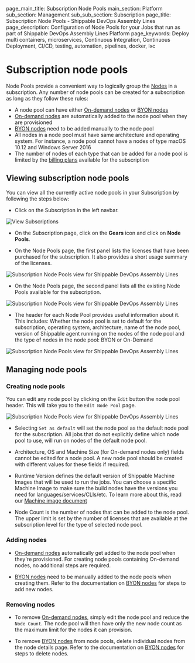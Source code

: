 page_main_title: Subscription Node Pools
main_section: Platform
sub_section: Management
sub_sub_section: Subscription
page_title: Subscription Node Pools - Shippable DevOps Assembly Lines
page_description: Configuration of Node Pools for your Jobs that run as part of Shippable DevOps Assembly Lines Platform
page_keywords: Deploy multi containers, microservices, Continuous Integration, Continuous Deployment, CI/CD, testing, automation, pipelines, docker, lxc

# Subscription node pools

Node Pools provide a convenient way to logically group the [Nodes](http://localhost:5555/platform/runtime/overview/#nodes) in a subscription. Any number of node pools can be created for a subscription as long as they follow these rules:

- A node pool can have either [On-demand nodes](platform/runtime/nodes/#on-demand-nodes) or [BYON nodes](platform/runtime/nodes/#byon-nodes)
- [On-demand nodes](platform/runtime/nodes/#on-demand-nodes) are
  automatically added to the node pool when they are provisioned
- [BYON nodes](platform/runtime/nodes/#byon-nodes) need to be added manually to the node pool
- All nodes in a node pool must have same architecture and operating system. For instance, a node pool
  cannot have a nodes of type macOS 10.12 and Windows Server 2016
- The number of nodes of each type that can be added for a node pool is limited by the [billing plans](/platform/management/subscription/billing) available for the subscription

## Viewing subscription node pools
You can view all the currently active node pools in your Subscription by following the steps below:

* Click on the Subscription in the left navbar.

<img src="/images/getting-started/account-settings.png" alt="View Subscriptions">

* On the Subscription page, click on the **Gears** icon and click on **Node Pools**.

* On the Node Pools page, the first panel lists the licenses that have been
  purchased for the subscription. It also provides a short usage summary of the
  licenses.
<img src="/images/platform/management/subscription-node-pools-license.png" alt="Subscription Node Pools view for Shippable DevOps Assembly Lines" style="vertical-align: middle;display: block;margin-left: auto;margin-right: auto;"/>

* On the Node Pools page, the second panel lists all the existing Node Pools
  available for the subscription.
<img src="/images/platform/management/subscription-node-pools-list.png" alt="Subscription Node Pools view for Shippable DevOps Assembly Lines" style="vertical-align: middle;display: block;margin-left: auto;margin-right: auto;"/>


* The header for each Node Pool provides useful information about it. This
  includes: Whether the node pool is set to default for the subscription,
  operating system, architecture, name of the node pool, version of Shippable
  agent running on the nodes of the node pool and the type of nodes in the node
  pool: BYON or On-Demand
<img src="/images/platform/management/subscription-node-pools-header.png" alt="Subscription Node Pools view for Shippable DevOps Assembly Lines" style="vertical-align: middle;display: block;margin-left: auto;margin-right: auto;"/>

## Managing node pools

### Creating node pools
You can edit any node pool by clicking on the `Edit` button the node pool
header. This will take you to the `Edit Node Pool` page.

<img src="/images/platform/management/subscription-node-pools-edit.png" alt="Subscription Node Pools view for Shippable DevOps Assembly Lines" style="vertical-align: middle;display: block;margin-left: auto;margin-right: auto;"/>

* Selecting `Set as default` will set the node pool as the default node pool
  for the subscription. All jobs that do not explicitly define
  which node pool to use, will run on nodes of the default node pool.

* Architecture, OS and Machine Size (for On-demand nodes only) fields cannot be
  edited for a node pool. A new node pool should be created with different values
  for these fields if required.

* Runtime Version defines the default version of Shippable Machine Images that will be used to run the jobs. You can choose a specific Machine Image to make sure the build nodes have the versions you need for languages/services/CLIs/etc. To learn more about this, read our [Machine image document](/platform/runtime/ami/ami-overview)


* Node Count is the number of nodes that can be added to the node pool. The
  upper limit is set by the number of licenses that are available at the
  subscription level for the type of selected node pool.

### Adding nodes
* [On-demand nodes](platform/runtime/nodes/#on-demand-nodes) automatically get
added to the node pool when they're provisioned. For creating node pools
containing On-demand nodes, no additional steps are required.

* [BYON nodes](platform/runtime/nodes/#byon-nodes) need to be manually added
  to the node pools when creating them. Refer to the documentation on [BYON nodes](platform/runtime/nodes/#byon-nodes) for steps to add new nodes.

### Removing nodes
* To remove [On-demand nodes](platform/runtime/nodes/#on-demand-nodes), simply
  edit the node pool and reduce the `Node Count`. The node pool will then have
  only the new node count as the maximum limit for the nodes it can provision.

* To remove [BYON nodes](platform/runtime/nodes/#byon-nodes) from node pools,
  delete individual nodes from the node details page. Refer to the documentation on [BYON nodes](platform/runtime/nodes/#byon-nodes) for steps to delete nodes.
